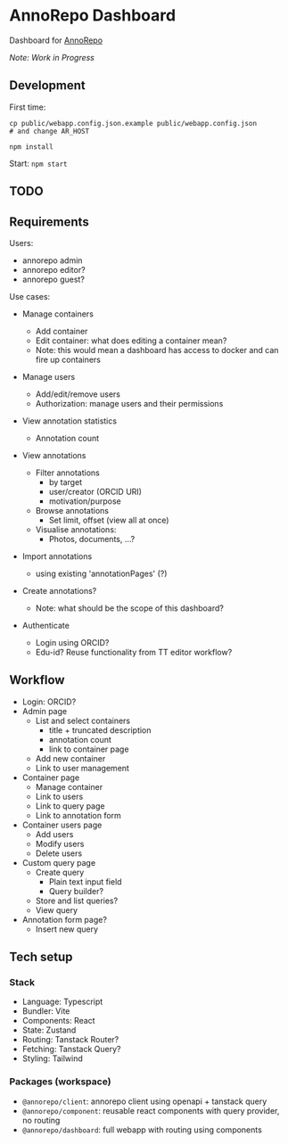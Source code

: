 # AnnoRepo Dashboard

Dashboard for [AnnoRepo](https://github.com/knaw-huc/annorepo/)

_Note: Work in Progress_

## Development


First time: 
```shell
cp public/webapp.config.json.example public/webapp.config.json 
# and change AR_HOST

npm install
```

Start: `
npm start
`

## TODO

## Requirements

Users: 
 - annorepo admin
 - annorepo editor?
 - annorepo guest?

Use cases:
- Manage containers
  - Add container
  - Edit container: what does editing a container mean?
  - Note: this would mean a dashboard has access to docker and can fire up
    containers
- Manage users
  - Add/edit/remove users
  - Authorization: manage users and their permissions
- View annotation statistics
  - Annotation count
- View annotations
  - Filter annotations
    - by target
    - user/creator (ORCID URI)
    - motivation/purpose
  - Browse annotations
    - Set limit, offset (view all at once)
  - Visualise annotations:
    - Photos, documents, ...?
- Import annotations
  - using existing 'annotationPages' (?)
- Create annotations?
  - Note: what should be the scope of this dashboard?

- Authenticate
  - Login using ORCID? 
  - Edu-id? Reuse functionality from TT editor workflow?

## Workflow

- Login: ORCID?
- Admin page
  - List and select containers
    - title + truncated description
    - annotation count
    - link to container page
  - Add new container
  - Link to user management
- Container page
  - Manage container
  - Link to users
  - Link to query page
  - Link to annotation form
- Container users page
  - Add users
  - Modify users
  - Delete users
- Custom query page
  - Create query
    - Plain text input field
    - Query builder?
  - Store and list queries?
  - View query
- Annotation form page?
  - Insert new query

## Tech setup

### Stack
- Language: Typescript
- Bundler: Vite
- Components: React
- State: Zustand
- Routing: Tanstack Router?
- Fetching: Tanstack Query?
- Styling: Tailwind

### Packages (workspace)

- `@annorepo/client`:    annorepo client using openapi + tanstack query
- `@annorepo/component`: reusable react components with query provider, no routing
- `@annorepo/dashboard`: full webapp with routing using components
